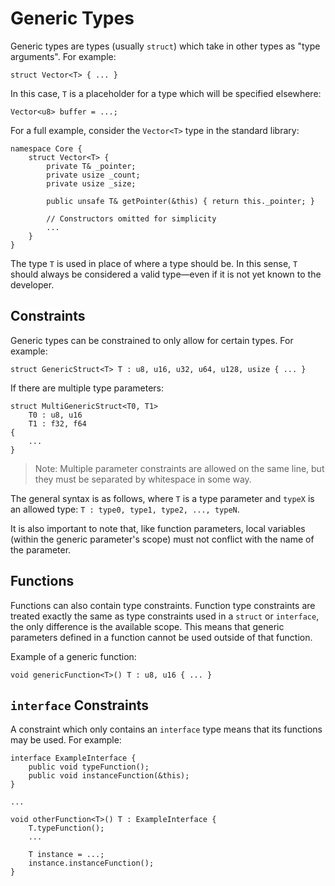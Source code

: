 # Generic Types

Generic types are types (usually `struct`) which take in other types as "type arguments". For example:

```u
struct Vector<T> { ... }
```

In this case, `T` is a placeholder for a type which will be specified elsewhere:

```u
Vector<u8> buffer = ...;
```

For a full example, consider the `Vector<T>` type in the standard library:

```u
namespace Core {
    struct Vector<T> {
        private T& _pointer;
        private usize _count;
        private usize _size;

        public unsafe T& getPointer(&this) { return this._pointer; }

        // Constructors omitted for simplicity
        ...
    }
}
```

The type `T` is used in place of where a type should be. In this sense, `T` should always be considered a valid type—even if it is not yet known to the developer.

## Constraints

Generic types can be constrained to only allow for certain types. For example:

```u
struct GenericStruct<T> T : u8, u16, u32, u64, u128, usize { ... }
```

If there are multiple type parameters:

```u
struct MultiGenericStruct<T0, T1>
    T0 : u8, u16
    T1 : f32, f64
{
    ...
}
```

> Note: Multiple parameter constraints are allowed on the same line, but they must be separated by whitespace in some way.

The general syntax is as follows, where `T` is a type parameter and `typeX` is an allowed type: `T : type0, type1, type2, ..., typeN`.

It is also important to note that, like function parameters, local variables (within the generic parameter's scope) must not conflict with the name of the parameter.

## Functions

Functions can also contain type constraints. Function type constraints are treated exactly the same as type constraints used in a `struct` or `interface`, the only difference is the available scope. This means that generic parameters defined in a function cannot be used outside of that function.

Example of a generic function:

```u
void genericFunction<T>() T : u8, u16 { ... }
```

## `interface` Constraints

A constraint which only contains an `interface` type means that its functions may be used. For example:

```u
interface ExampleInterface {
    public void typeFunction();
    public void instanceFunction(&this);
}

...

void otherFunction<T>() T : ExampleInterface {
    T.typeFunction();
    ...

    T instance = ...;
    instance.instanceFunction();
}
```
